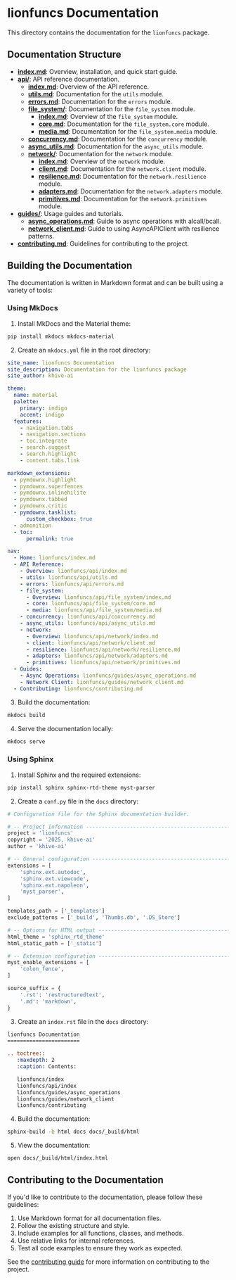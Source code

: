 # lionfuncs Documentation

This directory contains the documentation for the `lionfuncs` package.

## Documentation Structure

- [**index.md**](index.md): Overview, installation, and quick start guide.
- [**api/**](api/): API reference documentation.
  - [**index.md**](api/index.md): Overview of the API reference.
  - [**utils.md**](api/utils.md): Documentation for the `utils` module.
  - [**errors.md**](api/errors.md): Documentation for the `errors` module.
  - [**file_system/**](api/file_system/): Documentation for the `file_system` module.
    - [**index.md**](api/file_system/index.md): Overview of the `file_system` module.
    - [**core.md**](api/file_system/core.md): Documentation for the `file_system.core` module.
    - [**media.md**](api/file_system/media.md): Documentation for the `file_system.media` module.
  - [**concurrency.md**](api/concurrency.md): Documentation for the `concurrency` module.
  - [**async_utils.md**](api/async_utils.md): Documentation for the `async_utils` module.
  - [**network/**](api/network/): Documentation for the `network` module.
    - [**index.md**](api/network/index.md): Overview of the `network` module.
    - [**client.md**](api/network/client.md): Documentation for the `network.client` module.
    - [**resilience.md**](api/network/resilience.md): Documentation for the `network.resilience` module.
    - [**adapters.md**](api/network/adapters.md): Documentation for the `network.adapters` module.
    - [**primitives.md**](api/network/primitives.md): Documentation for the `network.primitives` module.
- [**guides/**](guides/): Usage guides and tutorials.
  - [**async_operations.md**](guides/async_operations.md): Guide to async operations with alcall/bcall.
  - [**network_client.md**](guides/network_client.md): Guide to using AsyncAPIClient with resilience patterns.
- [**contributing.md**](contributing.md): Guidelines for contributing to the project.

## Building the Documentation

The documentation is written in Markdown format and can be built using a variety of tools:

### Using MkDocs

1. Install MkDocs and the Material theme:

```bash
pip install mkdocs mkdocs-material
```

2. Create an `mkdocs.yml` file in the root directory:

```yaml
site_name: lionfuncs Documentation
site_description: Documentation for the lionfuncs package
site_author: khive-ai

theme:
  name: material
  palette:
    primary: indigo
    accent: indigo
  features:
    - navigation.tabs
    - navigation.sections
    - toc.integrate
    - search.suggest
    - search.highlight
    - content.tabs.link

markdown_extensions:
  - pymdownx.highlight
  - pymdownx.superfences
  - pymdownx.inlinehilite
  - pymdownx.tabbed
  - pymdownx.critic
  - pymdownx.tasklist:
      custom_checkbox: true
  - admonition
  - toc:
      permalink: true

nav:
  - Home: lionfuncs/index.md
  - API Reference:
    - Overview: lionfuncs/api/index.md
    - utils: lionfuncs/api/utils.md
    - errors: lionfuncs/api/errors.md
    - file_system:
      - Overview: lionfuncs/api/file_system/index.md
      - core: lionfuncs/api/file_system/core.md
      - media: lionfuncs/api/file_system/media.md
    - concurrency: lionfuncs/api/concurrency.md
    - async_utils: lionfuncs/api/async_utils.md
    - network:
      - Overview: lionfuncs/api/network/index.md
      - client: lionfuncs/api/network/client.md
      - resilience: lionfuncs/api/network/resilience.md
      - adapters: lionfuncs/api/network/adapters.md
      - primitives: lionfuncs/api/network/primitives.md
  - Guides:
    - Async Operations: lionfuncs/guides/async_operations.md
    - Network Client: lionfuncs/guides/network_client.md
  - Contributing: lionfuncs/contributing.md
```

3. Build the documentation:

```bash
mkdocs build
```

4. Serve the documentation locally:

```bash
mkdocs serve
```

### Using Sphinx

1. Install Sphinx and the required extensions:

```bash
pip install sphinx sphinx-rtd-theme myst-parser
```

2. Create a `conf.py` file in the `docs` directory:

```python
# Configuration file for the Sphinx documentation builder.

# -- Project information -----------------------------------------------------
project = 'lionfuncs'
copyright = '2025, khive-ai'
author = 'khive-ai'

# -- General configuration ---------------------------------------------------
extensions = [
    'sphinx.ext.autodoc',
    'sphinx.ext.viewcode',
    'sphinx.ext.napoleon',
    'myst_parser',
]

templates_path = ['_templates']
exclude_patterns = ['_build', 'Thumbs.db', '.DS_Store']

# -- Options for HTML output -------------------------------------------------
html_theme = 'sphinx_rtd_theme'
html_static_path = ['_static']

# -- Extension configuration -------------------------------------------------
myst_enable_extensions = [
    'colon_fence',
]

source_suffix = {
    '.rst': 'restructuredtext',
    '.md': 'markdown',
}
```

3. Create an `index.rst` file in the `docs` directory:

```rst
lionfuncs Documentation
=======================

.. toctree::
   :maxdepth: 2
   :caption: Contents:

   lionfuncs/index
   lionfuncs/api/index
   lionfuncs/guides/async_operations
   lionfuncs/guides/network_client
   lionfuncs/contributing
```

4. Build the documentation:

```bash
sphinx-build -b html docs docs/_build/html
```

5. View the documentation:

```bash
open docs/_build/html/index.html
```

## Contributing to the Documentation

If you'd like to contribute to the documentation, please follow these guidelines:

1. Use Markdown format for all documentation files.
2. Follow the existing structure and style.
3. Include examples for all functions, classes, and methods.
4. Use relative links for internal references.
5. Test all code examples to ensure they work as expected.

See the [contributing guide](contributing.md) for more information on contributing to the project.
